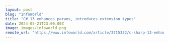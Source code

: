 ```yaml
---
layout: post
blog: "InfoWorld"
title: "C# 13 enhances params, introduces extension types"
date: 2024-05-21T23:00:00Z
image: images/infoworld.png
remote_url: "https://www.infoworld.com/article/3715332/c-sharp-13-enhances-params-introduces-extension-types.html#tk.rss_applicationdevelopment"
---
```

